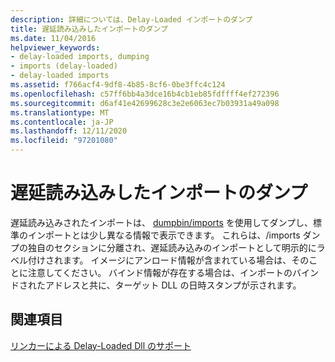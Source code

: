 ```yaml
---
description: 詳細については、Delay-Loaded インポートのダンプ
title: 遅延読み込みしたインポートのダンプ
ms.date: 11/04/2016
helpviewer_keywords:
- delay-loaded imports, dumping
- imports (delay-loaded)
- delay-loaded imports
ms.assetid: f766acf4-9df8-4b85-8cf6-0be3ffc4c124
ms.openlocfilehash: c57ff6bb4a3dce16b4cb1eb85fdffff4ef272396
ms.sourcegitcommit: d6af41e42699628c3e2e6063ec7b03931a49a098
ms.translationtype: MT
ms.contentlocale: ja-JP
ms.lasthandoff: 12/11/2020
ms.locfileid: "97201080"
---
```

# <a name="dumping-delay-loaded-imports"></a>遅延読み込みしたインポートのダンプ

遅延読み込みされたインポートは、 [dumpbin/imports](imports-dumpbin.md) を使用してダンプし、標準のインポートとは少し異なる情報で表示できます。 これらは、/imports ダンプの独自のセクションに分離され、遅延読み込みのインポートとして明示的にラベル付けされます。 イメージにアンロード情報が含まれている場合は、そのことに注意してください。 バインド情報が存在する場合は、インポートのバインドされたアドレスと共に、ターゲット DLL の日時スタンプが示されます。

## <a name="see-also"></a>関連項目

[リンカーによる Delay-Loaded Dll のサポート](linker-support-for-delay-loaded-dlls.md)
